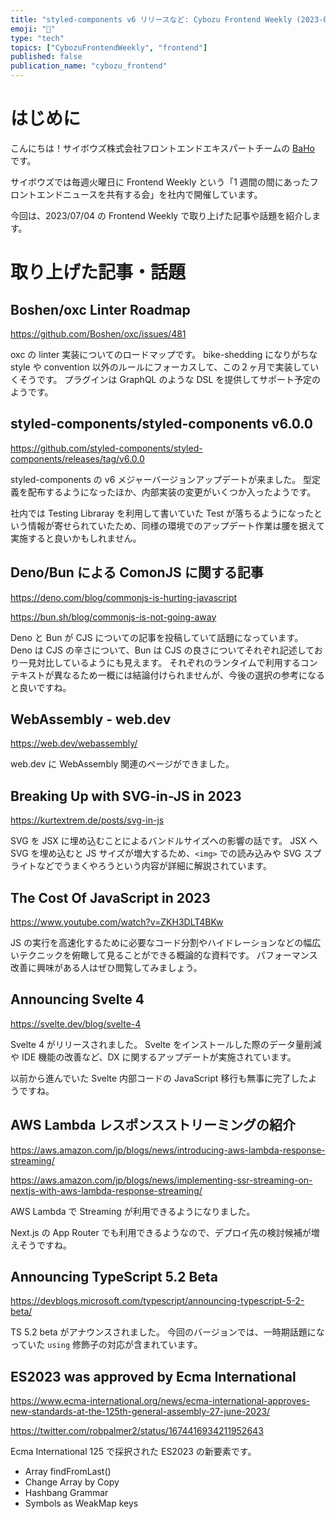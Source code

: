 ```yaml
---
title: "styled-components v6 リリースなど: Cybozu Frontend Weekly (2023-07-04号)"
emoji: "🌴"
type: "tech"
topics: ["CybozuFrontendWeekly", "frontend"]
published: false
publication_name: "cybozu_frontend"
---
```


# はじめに

こんにちは！サイボウズ株式会社フロントエンドエキスパートチームの [BaHo](https://twitter.com/b4h0_c4t) です。

サイボウズでは毎週火曜日に Frontend Weekly という「1 週間の間にあったフロントエンドニュースを共有する会」を社内で開催しています。

今回は、2023/07/04 の Frontend Weekly で取り上げた記事や話題を紹介します。

# 取り上げた記事・話題

## Boshen/oxc Linter Roadmap

https://github.com/Boshen/oxc/issues/481

oxc の linter 実装についてのロードマップです。
bike-shedding になりがちな style や convention 以外のルールにフォーカスして、この２ヶ月で実装していくそうです。
プラグインは GraphQL のような DSL を提供してサポート予定のようです。

## styled-components/styled-components v6.0.0

https://github.com/styled-components/styled-components/releases/tag/v6.0.0

styled-components の v6 メジャーバージョンアップデートが来ました。
型定義を配布するようになったほか、内部実装の変更がいくつか入ったようです。

社内では Testing Libraray を利用して書いていた Test が落ちるようになったという情報が寄せられていたため、同様の環境でのアップデート作業は腰を据えて実施すると良いかもしれません。

## Deno/Bun による ComonJS に関する記事

https://deno.com/blog/commonjs-is-hurting-javascript

https://bun.sh/blog/commonjs-is-not-going-away

Deno と Bun が CJS についての記事を投稿していて話題になっています。
Deno は CJS の辛さについて、Bun は CJS の良さについてそれぞれ記述しており一見対比しているようにも見えます。
それぞれのランタイムで利用するコンテキストが異なるため一概には結論付けられませんが、今後の選択の参考になると良いですね。

## WebAssembly - web.dev

https://web.dev/webassembly/

web.dev に WebAssembly 関連のページができました。

## Breaking Up with SVG-in-JS in 2023

https://kurtextrem.de/posts/svg-in-js

SVG を JSX に埋め込むことによるバンドルサイズへの影響の話です。
JSX へ SVG を埋め込むと JS サイズが増大するため、`<img>` での読み込みや SVG スプライトなどでうまくやろうという内容が詳細に解説されています。

## The Cost Of JavaScript in 2023

https://www.youtube.com/watch?v=ZKH3DLT4BKw

JS の実行を高速化するために必要なコード分割やハイドレーションなどの幅広いテクニックを俯瞰して見ることができる概論的な資料です。
パフォーマンス改善に興味がある人はぜひ閲覧してみましょう。

## Announcing Svelte 4

https://svelte.dev/blog/svelte-4

Svelte 4 がリリースされました。
Svelte をインストールした際のデータ量削減や IDE 機能の改善など、DX に関するアップデートが実施されています。

以前から進んでいた Svelte 内部コードの JavaScript 移行も無事に完了したようですね。

## AWS Lambda レスポンスストリーミングの紹介

https://aws.amazon.com/jp/blogs/news/introducing-aws-lambda-response-streaming/

https://aws.amazon.com/jp/blogs/news/implementing-ssr-streaming-on-nextjs-with-aws-lambda-response-streaming/

AWS Lambda で Streaming が利用できるようになりました。

Next.js の App Router でも利用できるようなので、デプロイ先の検討候補が増えそうですね。

## Announcing TypeScript 5.2 Beta

https://devblogs.microsoft.com/typescript/announcing-typescript-5-2-beta/

TS 5.2 beta がアナウンスされました。
今回のバージョンでは、一時期話題になっていた `using` 修飾子の対応が含まれています。

## ES2023 was approved by Ecma International

https://www.ecma-international.org/news/ecma-international-approves-new-standards-at-the-125th-general-assembly-27-june-2023/

https://twitter.com/robpalmer2/status/1674416934211952643

Ecma International 125 で採択された ES2023 の新要素です。

- Array findFromLast()
- Change Array by Copy
- Hashbang Grammar
- Symbols as WeakMap keys
